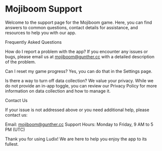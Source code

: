# Mojiboom Support

Welcome to the support page for the Mojiboom game. Here, you can find answers to common questions, contact details for assistance, and resources to help you with our app.

Frequently Asked Questions

How do I report a problem with the app? If you encounter any issues or bugs, please email us at mojiboom@gunther.cc with a detailed description of the problem.

Can I reset my game progress? Yes, you can do that in the Settings page.

Is there a way to turn off data collection? We value your privacy. While we do not provide an in-app toggle, you can review our Privacy Policy for more information on data collection and how to manage it.

Contact Us

If your issue is not addressed above or you need additional help, please contact us:

Email: mojiboom@gunther.cc Support Hours: Monday to Friday, 9 AM to 5 PM (UTC)

Thank you for using Ludix! We are here to help you enjoy the app to its fullest.
